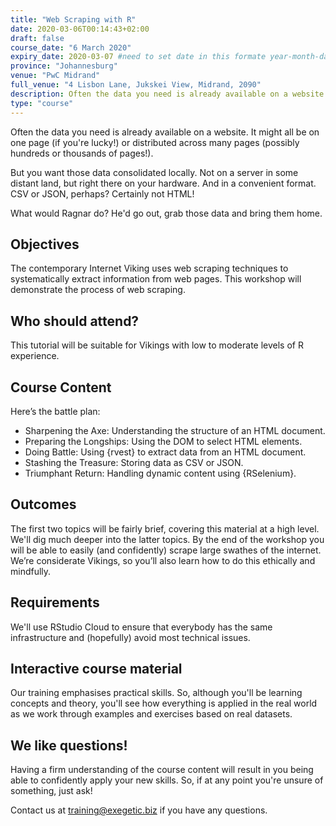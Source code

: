 ```yaml
---
title: "Web Scraping with R"
date: 2020-03-06T00:14:43+02:00
draft: false
course_date: "6 March 2020"
expiry_date: 2020-03-07 #need to set date in this formate year-month-day
province: "Johannesburg"
venue: "PwC Midrand"
full_venue: "4 Lisbon Lane, Jukskei View, Midrand, 2090"
description: Often the data you need is already available on a website. It might all be on one page (if you’re lucky!) or distributed across many pages (possibly hundreds or thousands of pages!). What would Ragnar do? He’d go out, grab those data and bring them home
type: "course"
---
```


Often the data you need is already available on a website. It might all be on one page (if you're lucky!) or distributed across many pages (possibly hundreds or thousands of pages!).

But you want those data consolidated locally. Not on a server in some distant land, but right there on your hardware. And in a convenient format. CSV or JSON, perhaps? Certainly not HTML!

What would Ragnar do? He'd go out, grab those data and bring them home.

## Objectives

The contemporary Internet Viking uses web scraping techniques to systematically extract information from web pages. This workshop will demonstrate the process of web scraping.

## Who should attend?

This tutorial will be suitable for Vikings with low to moderate levels of R experience.

## Course Content

Here’s the battle plan:

- Sharpening the Axe: Understanding the structure of an HTML document.
- Preparing the Longships: Using the DOM to select HTML elements.
- Doing Battle: Using {rvest} to extract data from an HTML document.
- Stashing the Treasure: Storing data as CSV or JSON.
- Triumphant Return: Handling dynamic content using {RSelenium}.

## Outcomes

The first two topics will be fairly brief, covering this material at a high level. We'll dig much deeper into the latter topics. By the end of the workshop you will be able to easily (and confidently) scrape large swathes of the internet. We’re considerate Vikings, so you’ll also learn how to do this ethically and mindfully.
    
## Requirements
We'll use RStudio Cloud to ensure that everybody has the same infrastructure and (hopefully) avoid most technical issues.          

## Interactive course material
          
Our training emphasises practical skills. So, although you'll be learning concepts and theory, you'll see how everything is applied in the real world as we work through examples and exercises based on real datasets.

## We like questions!
          
Having a firm understanding of the course content will result in you being able to confidently apply your new skills. So, if at any point you're unsure of something, just ask!

Contact us at training@exegetic.biz if you have any questions.
